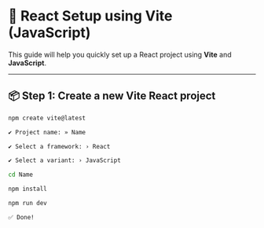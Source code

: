 # 🚀 React Setup using Vite (JavaScript)

This guide will help you quickly set up a React project using **Vite** and **JavaScript**.

---

## 📦 Step 1: Create a new Vite React project

```bash
npm create vite@latest

✔ Project name: » Name

✔ Select a framework: › React

✔ Select a variant: › JavaScript

cd Name

npm install

npm run dev

✅ Done!
